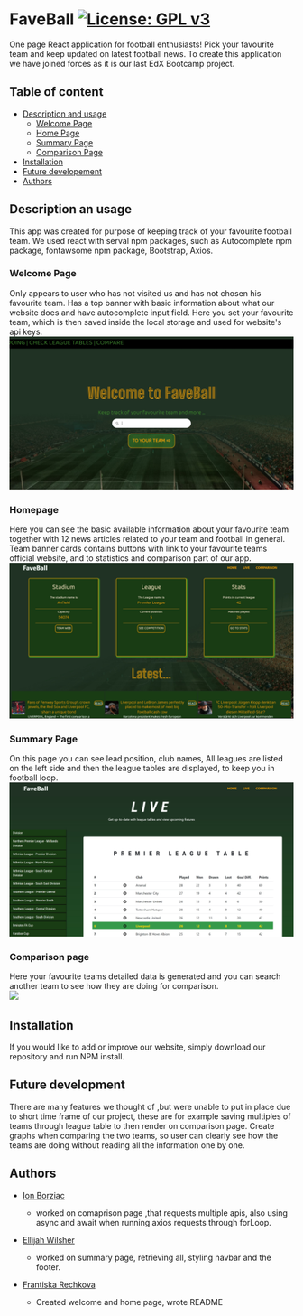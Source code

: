 # FaveBall [![License: GPL v3](https://img.shields.io/badge/License-GPLv3-blue.svg)](https://www.gnu.org/licenses/gpl-3.0)
One page React application for football enthusiasts! Pick your favourite team and keep updated on latest football news.
To create this application we have joined forces as it is our last EdX Bootcamp project.
## Table of content
- [Description and usage](#description-and-usage)
  - [Welcome Page](#welcome-page)
  - [Home Page](#home-page)
  - [Summary Page](#summary-page)
  - [Comparison Page](#savedteams-page)
- [Installation](#installation)
- [Future developement](#future-developement)
- [Authors](#authors)
## Description an usage
This app was created for purpose of keeping track of your favourite football team.
We used react with serval npm packages, such as Autocomplete npm package, fontawsome npm package, Bootstrap, Axios.
### Welcome Page
Only appears to user who has not visited us and has not chosen his favourite team. Has a top banner with basic information about what our website does and have autocomplete input field. Here you set your favourite team, which is then saved inside the local storage and used for website's api keys.</br>
![welcomepage](./readmeimages/Scxreenshot-welcome.jpg)
### Homepage
Here you can see the basic available information about your favourite team together with 12 news articles related to your team and football in general. Team banner cards contains buttons with link to your favourite teams official website, and to statistics and comparison part of our app.</br>
![homepage](./readmeimages/Scxreenshot-homepage.jpg)
### Summary Page
On this page you can see lead position, club names, All leagues are listed on the left side and then the league tables are displayed, to keep you in football loop.
![Live](./readmeimages/Live.jpg)
### Comparison page
Here your favourite teams detailed data is generated and you can search another team to see how they are doing for comparison. </br>
![](screeenchot)
## Installation
If you would like to add or improve our website, simply download our repository and run NPM install.
## Future development
There are many features we thought of ,but were unable to put in place due to short time frame of our project, these are for example saving multiples of teams through league table to then render on comparison page. Create graphs when comparing the two teams, so user can clearly see how the teams are doing without reading all the information one by one.
## Authors 
- [Ion Borziac](https://github.com/ionb23)
   - worked on comaprison page ,that requests multiple apis, also using async and await when running axios requests through forLoop.

- [Ellijah Wilsher](https://github.com/Yusen22)
   - worked on summary page, retrieving all, styling navbar and the footer.
- [Frantiska Rechkova](https://github.com/FrantiskaAli)
   - Created welcome and home page, wrote README
